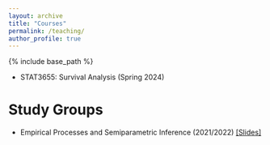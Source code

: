 ```yaml
---
layout: archive
title: "Courses"
permalink: /teaching/
author_profile: true
---
```


{% include base_path %}

- STAT3655: Survival Analysis (Spring 2024)

Study Groups
======
- Empirical Processes and Semiparametric Inference (2021/2022) [[Slides]](/teaching/epsi-study-group)

